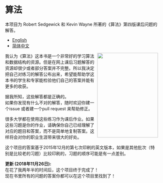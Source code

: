 # 算法
本项目为 Robert Sedgewick 和 Kevin Wayne 所著的《算法》第四版课后问题的解答。

- [English](README.md)
- [简体中文](README.ch.md)

<a href="url"><img src="resources/book_cover.png" align="right" height="280" width="200" ></a>

我认为《算法》这本书是一个非常好的学习算法和数据结构的资源。但是在网上课后习题解答的资源却很少或者部分答案并不完整。所以我决定把自己对练习的解答公布出来，希望能帮助学这本书的学生和专家能检验他们自己的答案并能有更多的收获。

据我所知，这些解答都是正确的。<br/>
如果你发现有什么不对的解答，随时欢迎你建一个issue 或者建一个pull request 来帮助修正。

很多大学都在使用这些练习作为课后作业。如果这些习题是你的作业，请确保你自己已经理解了对应的题目和答案，而不是简单地复制答案。这样将会对你的职业生涯带来很大的好处。

这个项目的答案基于2015年12月的第七次印刷的英文版本，如果是其他批次（特别是比较老的习题）比较印刷的，习题的顺序可能是有一点差别。

<b>更新 (2018年11月26日):</b></br>
在花了我两年半的时间后，这个项目终于完成了！<br/>
现在书里所有的问题的答案你都可以在这个项目里找到了！
